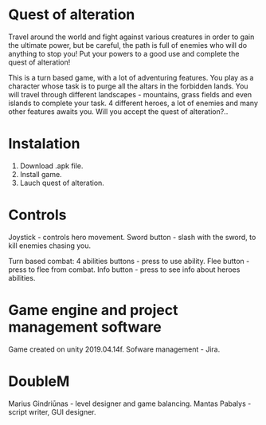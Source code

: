 # Quest of alteration

Travel around the world and fight against various creatures in order to gain the ultimate power, but be careful, the path is full of enemies who will do anything to stop you! Put your powers to a good use and complete the quest of alteration!

This is a turn based game, with a lot of adventuring features. You play as a character whose task is to purge all the altars in the forbidden lands. You will travel through different landscapes - mountains, grass fields and even islands to complete your task. 4 different heroes, a lot of enemies and many other features awaits you. Will you accept the quest of alteration?..

# Instalation

1. Download .apk file.
2. Install game.
3. Lauch quest of alteration.

# Controls

Joystick - controls hero movement.
Sword button - slash with the sword, to kill enemies chasing you.

Turn based combat:
4 abilities buttons - press to use ability.
Flee button - press to flee from combat.
Info button - press to see info about heroes abilities.

# Game engine and project management software

Game created on unity 2019.04.14f.
Sofware management - Jira.

# DoubleM

Marius Gindriūnas - level designer and game balancing.
Mantas Pabalys - script writer, GUI designer.
